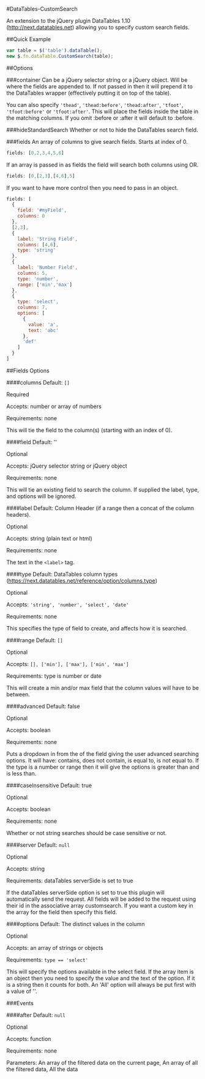 #DataTables-CustomSearch

An extension to the jQuery plugin DataTables 1.10 (http://next.datatables.net) allowing you to specify custom search fields.


##Quick Example

```javascript
var table = $('table').dataTable();
new $.fn.dataTable.CustomSearch(table);
```


##Options

###container
Can be a jQuery selector string or a jQuery object. Will be where the fields are appended to. If not passed in then it will prepend it to the DataTables wrapper (effectively putting it on top of the table).

You can also specify ```'thead'```, ```'thead:before'```, ```'thead:after'```, ```'tfoot'```, ```'tfoot:before'``` or ```'tfoot:after'```. This will place the fields inside the table in the matching columns. If you omit :before or :after it will default to :before.

###hideStandardSearch
Whether or not to hide the DataTables search field.

###fields
An array of columns to give search fields. Starts at index of 0.
```javascript
fields: [0,2,3,4,5,6]
```

If an array is passed in as fields the field will search both columns using OR.
```javascript
fields: [0,[2,3],[4,6],5]
```

If you want to have more control then you need to pass in an object.
```javascript
fields: [
  {
    field: '#myField',
    columns: 0
  },
  [2,3],
  {
    label: 'String Field',
    columns: [4,6],
    type: 'string'
  },
  {
    label: 'Number Field',
    columns: 5,
    type: 'number',
    range: ['min','max']
  },
  {
    type: 'select',
    columns: 7,
    options: [
      {
        value: 'a',
        text: 'abc'
      },
      'def'
    ]
  }
]
```

##Fields Options

####columns
Default: ```[]```

Required

Accepts: number or array of numbers

Requirements: none

This will tie the field to the column(s) (starting with an index of 0).


####field
Default: ''

Optional

Accepts: jQuery selector string or jQuery object

Requirements: none

This will tie an existing field to search the column. If supplied the label, type, and options will be ignored.


####label
Default: Column Header (if a range then a concat of the column headers).

Optional

Accepts: string (plain text or html)

Requirements: none

The text in the ```<label>``` tag.


####type
Default: DataTables column types (https://next.datatables.net/reference/option/columns.type)

Optional

Accepts: ```'string', 'number', 'select', 'date'```

Requirements: none

This specifies the type of field to create, and affects how it is searched.


####range
Default: ```[]```

Optional

Accepts: ```[], ['min'], ['max'], ['min', 'max']```

Requirements: type is number or date

This will create a min and/or max field that the column values will have to be between.


####advanced
Default: false

Optional

Accepts: boolean

Requirements: none

Puts a dropdown in from the of the field giving the user advanced searching options. It will have: contains, does not contain, is equal to, is not equal to. If the type is a number or range then it will give the options is greater than and is less than.


####caseInsensitive
Default: true

Optional

Accepts: boolean

Requirements: none

Whether or not string searches should be case sensitive or not.


####server
Default: ```null```

Optional

Accepts: string

Requirements: dataTables serverSide is set to true

If the dataTables serverSide option is set to true this plugin will automatically send the request. All fields will be added to the request using their id in the associative array customsearch. If you want a custom key in the array for the field then specify this field.


####options
Default: The distinct values in the column

Optional

Accepts: an array of strings or objects

Requirements: ```type == 'select'```

This will specify the options available in the select field. If the array item is an object then you need to specify the value and the text of the option. If it is a string then it counts for both. An 'All' option will always be put first with a value of ''.


###Events

####after
Default: ```null```

Optional

Accepts: function

Requirements: none

Parameters: An array of the filtered data on the current page, An array of all the filtered data, All the data